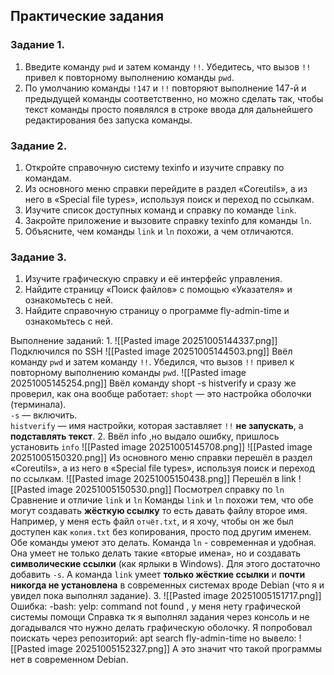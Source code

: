## Практические задания
### Задание 1.

1. Введите команду `pwd` и затем команду `!!`. Убедитесь, что вызов `!!` привел к повторному выполнению команды `pwd`.
2. По умолчанию команды `!147` и `!!` повторяют выполнение 147-й и предыдущей команды соответственно, но можно сделать так, чтобы текст команды просто появлялся в строке ввода для дальнейшего редактирования без запуска команды.
### Задание 2.

1. Откройте справочную систему texinfo и изучите справку по командам.
2. Из основного меню справки перейдите в раздел «Coreutils», а из него в «Special file types», используя поиск и переход по ссылкам.
3. Изучите список доступных команд и справку по команде `link`.
4. Закройте приложение и вызовите справку texinfo для команды `ln`.
5. Объясните, чем команды `link` и `ln` похожи, а чем отличаются.
### Задание 3.

1. Изучите графическую справку и её интерфейс управления.
2. Найдите страницу «Поиск файлов» с помощью «Указателя» и ознакомьтесь с ней.
3. Найдите справочную страницу о программе fly-admin-time и ознакомьтесь с ней.

Выполнение заданий:
1. 
![[Pasted image 20251005144337.png]]
Подключился по SSH
![[Pasted image 20251005144503.png]]
Ввёл команду `pwd` и затем команду `!!`. Убедился, что вызов `!!` привел к повторному выполнению команды `pwd`.
![[Pasted image 20251005145254.png]]
Ввёл команду shopt -s histverify и сразу же проверил, как она вообще работает:
`shopt` — это настройка оболочки (терминала).  
`-s` — включить.  
`histverify` — имя настройки, которая заставляет `!!` **не запускать**, а **подставлять текст**.
2.
Ввёл info ,но выдало ошибку, пришлось установить `info` 
![[Pasted image 20251005145708.png]]
![[Pasted image 20251005150320.png]]
Из основного меню справки перешёл в раздел «Coreutils», а из него в «Special file types», используя поиск и переход по ссылкам.
![[Pasted image 20251005150438.png]]
Перешёл в link
![[Pasted image 20251005150530.png]]
Посмотрел справку по `ln`
Сравнение и отличие `link` и `ln`
Команды `link` и `ln` похожи тем, что обе могут создавать **жёсткую ссылку** то есть давать файлу второе имя. Например, у меня есть файл `отчёт.txt`, и я хочу, чтобы он же был доступен как `копия.txt` без копирования, просто под другим именем. Обе команды умеют это делать.
Команда `ln` - современная и удобная. Она умеет не только делать такие «вторые имена», но и создавать **символические ссылки** (как ярлыки в Windows). Для этого достаточно добавить `-s`.
А команда `link` умеет **только жёсткие ссылки** и **почти никогда не установлена** в современных системах вроде Debian (что я и увидел пока выполнял задание).
3.
![[Pasted image 20251005151717.png]]
Ошибка: -bash: yelp: command not found , у меня нету графической системы помощи Справка тк я выполнял задания через консоль и не догадывался что нужно делать графическую оболочку.
Я попробовал поискать через репозиторий: apt search fly-admin-time но вывело:
![[Pasted image 20251005152327.png]]
А это значит что такой программы нет в современном Debian.